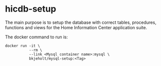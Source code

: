 # hicdb-setup

The main purpose is to setup the database with correct tables, procedures, functions and views for the Home Information Center application suite.

The docker command to run is:
``` 
docker run -it \
           --rm \
           --link <Mysql container name>:mysql \
           bkjeholt/mysql-setup:<Tag>
``` 
